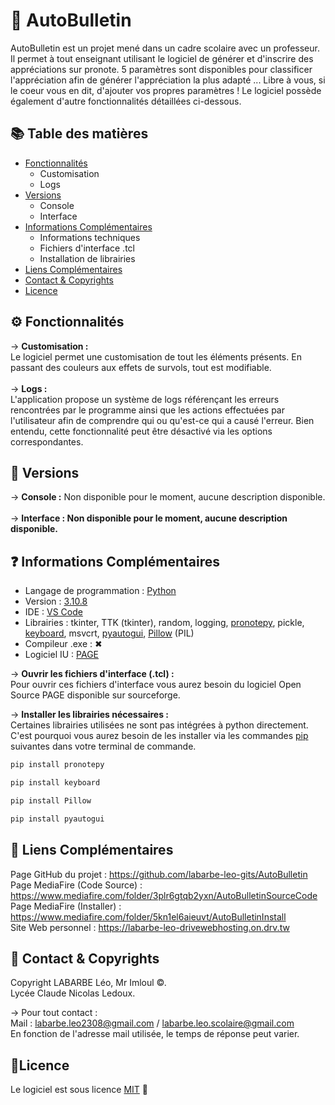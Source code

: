 # 🤖 AutoBulletin

AutoBulletin est un projet mené dans un cadre scolaire avec un professeur. Il permet à tout enseignant utilisant le logiciel de générer et d'inscrire des appréciations sur pronote. 5 paramètres sont disponibles pour classificer l'appréciation afin de générer l'appréciation la plus adapté ... Libre à vous, si le coeur vous en dit, d'ajouter vos propres paramètres ! Le logiciel possède également d'autre fonctionnalités détaillées ci-dessous.

## :books: Table des matières

* [Fonctionnalités](#-fonctionnalit%C3%A9s)
  * Customisation
  * Logs
* [Versions](#-versions)
  * Console
  * Interface
* [Informations Complémentaires](#question-informations-compl%C3%A9mentaires)
  * Informations techniques
  * Fichiers d'interface .tcl
  * Installation de librairies
* [Liens Complémentaires](#link-liens-compl%C3%A9mentaires)
* [Contact & Copyrights](#incoming_envelope-contact--copyrights)
* [Licence](#memolicence)

## ⚙ Fonctionnalités

&rarr; **Customisation :**<br/>
Le logiciel permet une customisation de tout les éléments présents. En passant des couleurs aux effets de survols, tout est modifiable.<br/><br/>
&rarr; **Logs :**<br/>
L'application propose un système de logs référençant les erreurs rencontrées par le programme ainsi que les actions effectuées par l'utilisateur afin de comprendre qui ou qu'est-ce qui a causé l'erreur.
Bien entendu, cette fonctionnalité peut être désactivé via les options correspondantes.

## 📁 Versions

&rarr; **Console :** Non disponible pour le moment, aucune description disponible.<br/>
<br/>
&rarr; **Interface : Non disponible pour le moment, aucune description disponible.**<br/>

## :question: Informations Complémentaires

* Langage de programmation : [Python](https://www.python.org/)<br/>
* Version : [3.10.8](https://www.python.org/downloads/release/python-3108/)<br/>
* IDE : [VS Code](https://code.visualstudio.com/)<br/>
* Librairies : tkinter, TTK (tkinter), random, logging, [pronotepy](https://pypi.org/project/pronotepy/), pickle, [keyboard](https://pypi.org/project/keyboard/), msvcrt, [pyautogui](https://pypi.org/project/PyAutoGUI/), [Pillow](https://pypi.org/project/Pillow/) (PIL)<br/>
* Compileur .exe : ✖<br/>
* Logiciel IU : [PAGE](https://sourceforge.net/projects/page/)

<!--- 
([auto-py-to-exe](https://pypi.org/project/auto-py-to-exe/)) // Compileur - non utile pour ce projet
-->

&rarr; **Ouvrir les fichiers d'interface (.tcl) :**<br/>Pour ouvrir ces fichiers d'interface vous aurez besoin du logiciel Open Source PAGE disponible sur sourceforge.<br/>

&rarr; **Installer les librairies nécessaires :**<br/>Certaines librairies utilisées ne sont pas intégrées à python directement. C'est pourquoi vous aurez besoin de les installer via les commandes [pip](https://pip.pypa.io/en/stable/) suivantes dans votre terminal de commande.<br/>
```bash
pip install pronotepy
```
```bash
pip install keyboard
```
```bash
pip install Pillow
```
```bash
pip install pyautogui
```

## :link: Liens Complémentaires
Page GitHub du projet : https://github.com/labarbe-leo-gits/AutoBulletin <br/>
Page MediaFire (Code Source) : https://www.mediafire.com/folder/3plr6gtqb2yxn/AutoBulletinSourceCode <br/>
Page MediaFire (Installer) : https://www.mediafire.com/folder/5kn1el6aieuvt/AutoBulletinInstall <br/>
Site Web personnel : https://labarbe-leo-drivewebhosting.on.drv.tw

## :incoming_envelope: Contact & Copyrights
Copyright LABARBE Léo, Mr Imloul ©.
<br/>Lycée Claude Nicolas Ledoux.

&rarr; Pour tout contact : <br/>Mail : labarbe.leo2308@gmail.com / labarbe.leo.scolaire@gmail.com
<br/>En fonction de l'adresse mail utilisée, le temps de réponse peut varier.

## :memo:Licence

Le logiciel est sous licence [MIT](https://github.com/labarbe-leo-gits/AutoBulletin/blob/main/LICENSE.md) 💖
